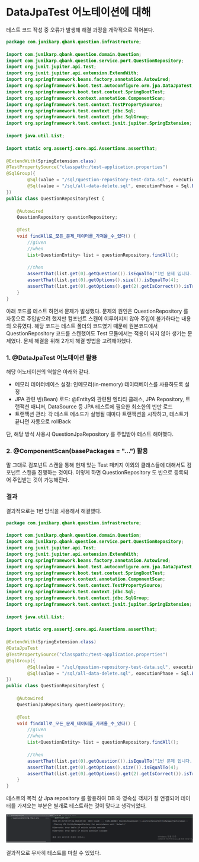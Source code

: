 # DataJpaTest 어노테이션에 대해
테스트 코드 작성 중 오류가 발생해 해결 과정을 개략적으로 적어본다.

```java
package com.junikarp.qbank.question.infrastructure;

import com.junikarp.qbank.question.domain.Question;
import com.junikarp.qbank.question.service.port.QuestionRepository;
import org.junit.jupiter.api.Test;
import org.junit.jupiter.api.extension.ExtendWith;
import org.springframework.beans.factory.annotation.Autowired;
import org.springframework.boot.test.autoconfigure.orm.jpa.DataJpaTest;
import org.springframework.boot.test.context.SpringBootTest;
import org.springframework.context.annotation.ComponentScan;
import org.springframework.test.context.TestPropertySource;
import org.springframework.test.context.jdbc.Sql;
import org.springframework.test.context.jdbc.SqlGroup;
import org.springframework.test.context.junit.jupiter.SpringExtension;

import java.util.List;

import static org.assertj.core.api.Assertions.assertThat;

@ExtendWith(SpringExtension.class)
@TestPropertySource("classpath:/test-application.properties")
@SqlGroup({
        @Sql(value = "/sql/question-repository-test-data.sql", executionPhase = Sql.ExecutionPhase.BEFORE_TEST_METHOD),
        @Sql(value = "/sql/all-data-delete.sql", executionPhase = Sql.ExecutionPhase.AFTER_TEST_METHOD)
})
public class QuestionRepositoryTest {

    @Autowired
    QuestionRepository questionRepository;

    @Test
    void findAll로_모든_문제_데이터를_가져올_수_있다() {
        //given
        //when
        List<QuestionEntity> list = questionRepository.findAll();

        //then
        assertThat(list.get(0).getQuestion()).isEqualTo("1번 문제 입니다.");
        assertThat(list.get(0).getOptions().size()).isEqualTo(4);
        assertThat(list.get(0).getOptions().get(2).getIsCorrect()).isTrue();
    }
}
```
아래 코드를 테스트 하면서 문제가 발생했다. 문제의 원인은 QuestionRepository 를 자동으로 주입받으려 했지만 컴포넌트 스캔이 이루어지지 않아 주입이 불가하다는 내용의 오류였다.
해당 코드는 테스트 폴더의 코드였기 때문에 원본코드에서 QuestionRepository 코드를 스캔했어도 Test 모듈에서는 적용이 되지 않아 생기는 문제였다.
문제 해결을 위해 2가지 해결 방법을 고려해야했다.

### 1. @DataJpaTest 어노테이션 활용
해당 어노테이션의 역할은 아래와 같다.
* 메모리 데이터베이스 설정: 인메모리(in-memory) 데이터베이스를 사용하도록 설정
* JPA 관련 빈(Bean) 로드: @Entity와 관련된 엔티티 클래스, JPA Repository, 트랜잭션 매니저, DataSource 등 JPA 테스트에 필요한 최소한의 빈만 로드
* 트랜잭션 관리: 각 테스트 메소드가 실행될 때마다 트랜잭션을 시작하고, 테스트가 끝나면 자동으로 rollBack

단, 해당 방식 사용시 QuestionJpaRepository 를 주입받아 테스트 해야했다.

### 2. @ComponentScan(basePackages = "...") 활용
말 그대로 컴포넌트 스캔을 통해 현재 있는 Test 패키지 이외의 클래스들에 대해서도 컴포넌트 스캔을 진행하는 것이다. 이렇게 하면 QuestionRepository 도 빈으로 등록되어 주입받는 것이 가능해진다.

### 결과
결과적으로는 1번 방식을 사용해서 해결했다.

```java
package com.junikarp.qbank.question.infrastructure;

import com.junikarp.qbank.question.domain.Question;
import com.junikarp.qbank.question.service.port.QuestionRepository;
import org.junit.jupiter.api.Test;
import org.junit.jupiter.api.extension.ExtendWith;
import org.springframework.beans.factory.annotation.Autowired;
import org.springframework.boot.test.autoconfigure.orm.jpa.DataJpaTest;
import org.springframework.boot.test.context.SpringBootTest;
import org.springframework.context.annotation.ComponentScan;
import org.springframework.test.context.TestPropertySource;
import org.springframework.test.context.jdbc.Sql;
import org.springframework.test.context.jdbc.SqlGroup;
import org.springframework.test.context.junit.jupiter.SpringExtension;

import java.util.List;

import static org.assertj.core.api.Assertions.assertThat;

@ExtendWith(SpringExtension.class)
@DataJpaTest
@TestPropertySource("classpath:/test-application.properties")
@SqlGroup({
        @Sql(value = "/sql/question-repository-test-data.sql", executionPhase = Sql.ExecutionPhase.BEFORE_TEST_METHOD),
        @Sql(value = "/sql/all-data-delete.sql", executionPhase = Sql.ExecutionPhase.AFTER_TEST_METHOD)
})
public class QuestionRepositoryTest {

    @Autowired
    QuestionJpaRepository questionRepository;

    @Test
    void findAll로_모든_문제_데이터를_가져올_수_있다() {
        //given
        //when
        List<QuestionEntity> list = questionRepository.findAll();

        //then
        assertThat(list.get(0).getQuestion()).isEqualTo("1번 문제 입니다.");
        assertThat(list.get(0).getOptions().size()).isEqualTo(4);
        assertThat(list.get(0).getOptions().get(2).getIsCorrect()).isTrue();
    }
}
```

테스트의 목적 상 Jpa repository 를 활용하여 DB 와 영속성 객체가 잘 연결되어 데이터를 가져오는 부분은 별개로 테스트하는 것이 맞다고 생각되었다.

![img.png](img/DataJpaTest.png)

결과적으로 무사히 테스트를 마칠 수 있었다.